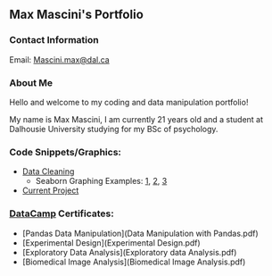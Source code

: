 ## Max Mascini's Portfolio
### Contact Information
Email: [Mascini.max@dal.ca](mailto:mascini.max@dal.ca)
### About Me
Hello and welcome to my coding and data manipulation portfolio!

My name is Max Mascini, I am currently 21 years old and a student at Dalhousie University studying for my BSc of psychology.

### Code Snippets/Graphics:
- [Data Cleaning](Data_cleaning.md)
  - Seaborn Graphing Examples: [1](Bias_RTs.png), [2](Error-rates.png), [3](RT-distribution.png)
- [Current Project](https://github.com/Skr0ut/3131-3505-Data)

### [DataCamp](datacamp.com) Certificates:
- [Pandas Data Manipulation](Data Manipulation with Pandas.pdf)
- [Experimental Design](Experimental Design.pdf)
- [Exploratory Data Analysis](Exploratory data Analysis.pdf)
- [Biomedical Image Analysis](Biomedical Image Analysis.pdf)

